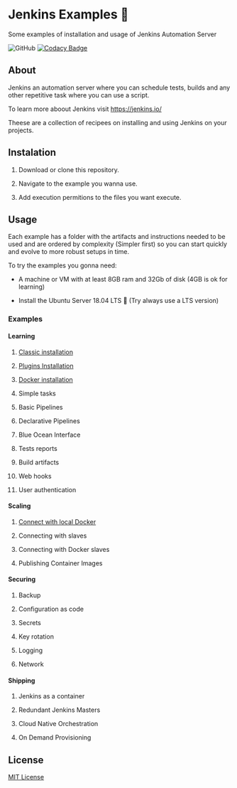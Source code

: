 # Jenkins Examples 🤵

Some examples of installation and usage of Jenkins Automation Server

![GitHub](https://img.shields.io/github/license/edumco/jenkins-examples)
[![Codacy Badge](https://api.codacy.com/project/badge/Grade/392979a83cd1494ab8969900f7240561)](https://www.codacy.com/manual/edumco/jenkins-examples?utm_source=github.com&utm_medium=referral&utm_content=edumco/jenkins-examples&utm_campaign=Badge_Grade)

## About

Jenkins an automation server where you can schedule tests, builds and any other repetitive task where you can use a script.

To learn more aboout Jenkins visit <https://jenkins.io/>

Theese are a collection of recipees on installing and using Jenkins on your projects.

## Instalation

1. Download or clone this repository.

2. Navigate to the example you wanna use.

3. Add execution permitions to the files you want execute.

## Usage

Each example has a folder with the artifacts and instructions needed to be used and are ordered by complexity (Simpler first) so you can start quickly and evolve to more robust setups in time.

To try the examples you gonna need:

- A machine or VM with at least 8GB ram and 32Gb of disk (4GB is ok for learning)

- Install the Ubuntu Server 18.04 LTS 🐧 (Try always use a LTS version)

### Examples

#### Learning

1. [Classic installation](examples/classic/readme.md)

2. [Plugins Installation](examples/plugins-installation.md)

3. [Docker installation](examples/docker-installation/readme.md)

4. Simple tasks

5. Basic Pipelines

6. Declarative Pipelines

7. Blue Ocean Interface

8. Tests reports

9. Build artifacts

10. Web hooks

11. User authentication

#### Scaling

1. [Connect with local Docker](examples/classic-docker/README.md)

2. Connecting with slaves

3. Connecting with Docker slaves

4. Publishing Container Images

#### Securing

1. Backup

2. Configuration as code

3. Secrets

4. Key rotation

5. Logging

6. Network

#### Shipping

1. Jenkins as a container

2. Redundant Jenkins Masters

3. Cloud Native Orchestration

4. On Demand Provisioning

## License

[MIT License](LICENSE)
